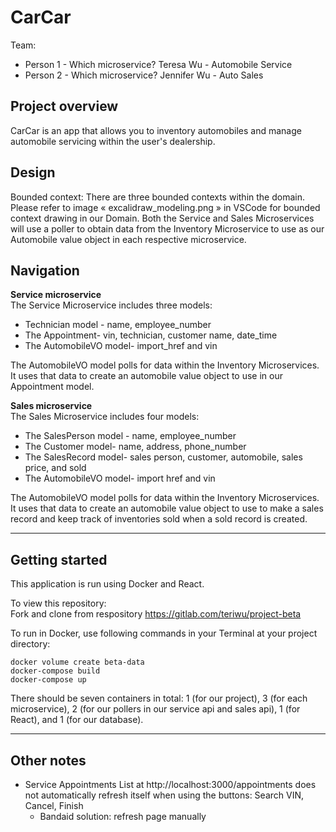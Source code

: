# CarCar

Team:

* Person 1 - Which microservice? Teresa Wu - Automobile Service
* Person 2 - Which microservice? Jennifer Wu - Auto Sales

## Project overview

CarCar is an app that allows you to inventory automobiles and manage automobile
servicing within the user's dealership.  

## Design

Bounded context:  There are three bounded contexts within the domain.
Please refer to image « excalidraw_modeling.png » in VSCode for bounded
context drawing in our Domain.  Both the Service and Sales Microservices
will use a poller to obtain data from the Inventory Microservice to use 
as our Automobile value object in each respective microservice.

## Navigation

**Service microservice**
<br>
The Service Microservice includes three models:
- Technician model - name, employee_number
- The Appointment- vin, technician, customer name, date_time
- The AutomobileVO model- import_href and vin

The AutomobileVO model polls for data within the Inventory Microservices.
It uses that data to create an automobile value object to use in our Appointment
model. 

**Sales microservice**
<br>
The Sales Microservice includes four models: 
- The SalesPerson model - name, employee_number
- The Customer model- name, address, phone_number
- The SalesRecord model- sales person, customer, automobile, sales price, and sold
- The AutomobileVO model- import href and vin

The AutomobileVO model polls for data within the Inventory Microservices.
It uses that data to create an automobile value object to use to make a sales record
and keep track of inventories sold when a sold record is created.

---
## Getting started

This application is run using Docker and React.

To view this repository:<br>
Fork and clone from respository https://gitlab.com/teriwu/project-beta

To run in Docker, use following commands in your Terminal at your
project directory:

```
docker volume create beta-data
docker-compose build
docker-compose up
```

There should be seven containers in total: 1 (for our project), 3 (for each microservice), 2
(for our pollers in our service api and sales api), 1 (for React), and 1 (for our database). 

---
## Other notes

- Service Appointments List at http://localhost:3000/appointments does not automatically refresh itself when using the buttons: Search VIN, Cancel, Finish
    - Bandaid solution: refresh page manually